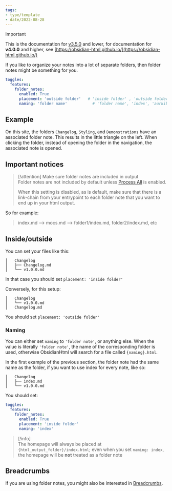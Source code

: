 ```yaml
---
tags:
- type/template
- date/2022-08-28
---
```

   
>[!important]   
> This is the documentation for [v3.5.0](../../Changelog/v3.5.0.md) and lower, for documentation for **v4.0.0** and higher, see [https://obsidian-html.github.io/](https://obsidian-html.github.io/)   
   
   
If you like to organize your notes into a lot of separate folders,  then folder notes might be something for you.   
   
``` yaml
toggles:
  features:
    folder_notes:
      enabled: True
      placement: 'outside folder'   # 'inside folder' , 'outside folder' 
      naming: 'folder name'           # 'folder name', 'index', 'aurkibidea', 'etc'
```
   
   
## Example   
On this site, the folders `Changelog`, `Styling`, and `Demonstrations` have an associated folder note. This results in the little triangle on the left. When clicking the folder, instead of opening the folder in the navigation, the associated note is opened.   
   
## Important notices   
> [!attention] Make sure folder notes are included in output   
Folder notes are not included by default unless [Process All](../../Configurations/Modes/Process%20All.md) is enabled.    
>   
> When this setting is disabled, as is default, make sure that there is a link-chain from your entrypoint to each folder note that you want to end up in your html output.   
>   
So for example:   
>	index.md --> mocs.md --> folder1/index.md, folder2/index.md, etc   
   
## Inside/outside   
You can set your files like this:   
```
│   Changelog
│   ├── Changelog.md
│   └── v1.0.0.md
```
   
In that case you should set `placement: 'inside folder'`   
   
Conversely, for this setup:   
```
│   Changelog
│   └── v1.0.0.md
│   Changelog.md
```
   
You should set `placement: 'outside folder'`   
   
### Naming   
You can either set `naming` to `'folder note'`, or anything else. When the value is literally `'folder note'`, the name of the corresponding folder is used, otherwise ObsidianHtml will search for a file called `{naming}.html`.   
   
In the first example of the previous section, the folder note had the same name as the folder,  if you want to use index for every note,  like so:   
```
│   Changelog
│   ├── index.md
│   └── v1.0.0.md
```
   
   
You should set:   
``` yaml
toggles:
  features:
    folder_notes:
      enabled: True
      placement: 'inside folder'  
      naming: 'index'           
```
   
   
> [!info]    
> The homepage will always be placed at `{html_output_folder}/index.html`; even when you set `naming: index`,  the homepage will be **not** treated as a folder note   
   
## Breadcrumbs   
If you are using folder notes, you might also be interested in [Breadcrumbs](../../Configurations/Features/Breadcrumbs.md).